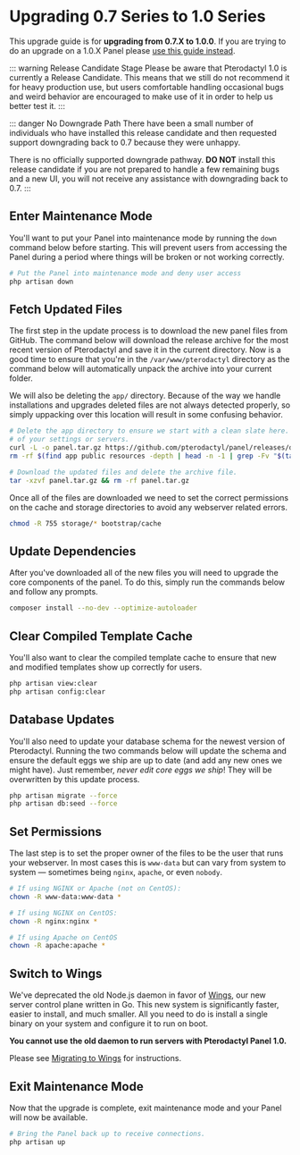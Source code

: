 # Upgrading 0.7 Series to 1.0 Series
This upgrade guide is for **upgrading from 0.7.X to 1.0.0**. If you are trying to do an upgrade on a 1.0.X Panel
please [use this guide instead](/panel/1.0/upgrade/1.0.md).

::: warning Release Candidate Stage
Please be aware that Pterodactyl 1.0 is currently a Release Candidate. This means that we still do not recommend
it for heavy production use, but users comfortable handling occasional bugs and weird behavior are encouraged to
make use of it in order to help us better test it.
:::

::: danger No Downgrade Path
There have been a small number of individuals who have installed this release candidate and then
requested support downgrading back to 0.7 because they were unhappy.

There is no officially supported downgrade pathway. **DO NOT** install this release candidate if
you are not prepared to handle a few remaining bugs and a new UI, you will not receive any assistance
with downgrading back to 0.7.
:::

## Enter Maintenance Mode
You'll want to put your Panel into maintenance mode by running the `down` command below before starting. This
will prevent users from accessing the Panel during a period where things will be broken or not working correctly.
``` bash
# Put the Panel into maintenance mode and deny user access
php artisan down
```


## Fetch Updated Files
The first step in the update process is to download the new panel files from GitHub. The command below will download
the release archive for the most recent version of Pterodactyl and save it in the current directory. Now is a good time
to ensure that you're in the `/var/www/pterodactyl` directory as the command below will automatically unpack the archive
into your current folder.

We will also be deleting the `app/` directory. Because of the way we handle installations and upgrades deleted files
are not always detected properly, so simply uppacking over this location will result in some confusing behavior.

``` bash
# Delete the app directory to ensure we start with a clean slate here. This will not affect any
# of your settings or servers.
curl -L -o panel.tar.gz https://github.com/pterodactyl/panel/releases/download/v1.0.0/panel.tar.gz
rm -rf $(find app public resources -depth | head -n -1 | grep -Fv "$(tar -tf panel.tar.gz)")

# Download the updated files and delete the archive file.
tar -xzvf panel.tar.gz && rm -rf panel.tar.gz
```

Once all of the files are downloaded we need to set the correct permissions on the cache and storage directories to avoid
any webserver related errors.

``` bash
chmod -R 755 storage/* bootstrap/cache
```

## Update Dependencies
After you've downloaded all of the new files you will need to upgrade the core components of the panel. To do this,
simply run the commands below and follow any prompts.

``` bash
composer install --no-dev --optimize-autoloader
```

## Clear Compiled Template Cache
You'll also want to clear the compiled template cache to ensure that new and modified templates show up correctly for
users.

``` bash
php artisan view:clear
php artisan config:clear
```

## Database Updates
You'll also need to update your database schema for the newest version of Pterodactyl. Running the two commands below
will update the schema and ensure the default eggs we ship are up to date (and add any new ones we might have). Just
remember, _never edit core eggs we ship_! They will be overwritten by this update process.
``` bash
php artisan migrate --force
php artisan db:seed --force
```

## Set Permissions
The last step is to set the proper owner of the files to be the user that runs your webserver. In most cases this
is `www-data` but can vary from system to system &mdash; sometimes being `nginx`, `apache`, or even `nobody`.

``` bash
# If using NGINX or Apache (not on CentOS):
chown -R www-data:www-data * 

# If using NGINX on CentOS:
chown -R nginx:nginx *

# If using Apache on CentOS
chown -R apache:apache *
```

## Switch to Wings
We've deprecated the old Node.js daemon in favor of [Wings](https://github.com/pterodactyl/wings), our new server
control plane written in Go. This new system is significantly faster, easier to install, and much smaller. All you
need to do is install a single binary on your system and configure it to run on boot.

**You cannot use the old daemon to run servers with Pterodactyl Panel 1.0.**

Please see [Migrating to Wings](/wings/1.0/migrating.md) for instructions.

## Exit Maintenance Mode
Now that the upgrade is complete, exit maintenance mode and your Panel will now be available.

```bash
# Bring the Panel back up to receive connections.
php artisan up
```
